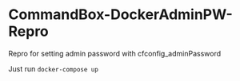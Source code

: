 # CommandBox-DockerAdminPW-Repro
Repro for setting admin password with cfconfig_adminPassword

Just run `docker-compose up`
